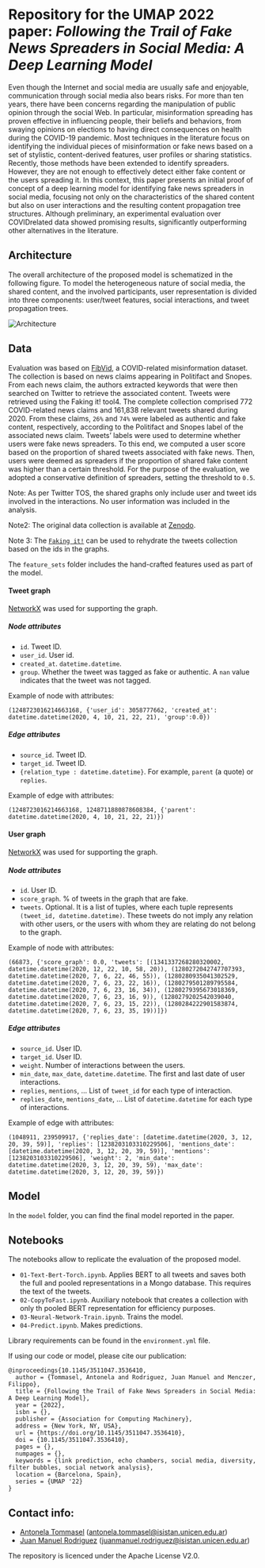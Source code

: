 # Repository for the UMAP 2022 paper: *Following the Trail of Fake News Spreaders in Social Media: A Deep Learning Model*

Even though the Internet and social media are usually safe and enjoyable, communication through social media also bears risks. For more than ten years, there have been concerns regarding the manipulation of public opinion through the social Web. In particular, misinformation spreading has proven effective in influencing people, their beliefs and behaviors, from swaying opinions on elections to having direct consequences on health during the COVID-19 pandemic. Most techniques in the literature focus on identifying the individual pieces of misinformation or fake news based on a set of stylistic, content-derived features, user profiles or sharing statistics. Recently, those methods have been extended to identify spreaders. However, they are not enough to effectively detect either fake content or the users spreading it. In this context, this paper presents an initial proof of concept of a deep learning model for identifying fake news spreaders in social media, focusing not only on the characteristics of the shared content but also on user interactions and the resulting content propagation tree structures. Although preliminary, an experimental evaluation over COVIDrelated data showed promising results, significantly outperforming other alternatives in the literature.

## Architecture

The overall architecture of the proposed model is schematized in the following figure. To model the heterogeneous nature of social media, the shared content, and the involved participants, user representation is divided into three components: user/tweet features, social interactions, and tweet propagation trees.

![Architecture](https://github.com/tommantonela/umap2022-fake-news-spreaders/main/architecture.png)

## Data

Evaluation was based on [FibVid](https://doi.org/10.1016/j.tele.2021.10168), a COVID-related misinformation dataset. The collection is based on news claims appearing in Politifact and Snopes. From each news claim, the authors extracted keywords that were then searched on Twitter to retrieve the associated content. Tweets were retrieved using the Faking it! tool4. The complete collection comprised 772 COVID-related news claims and 161,838 relevant tweets shared during 2020. From these claims, ``26%`` and ``74%`` were labeled as authentic and fake content, respectively, according to the Politifact and Snopes label of the associated news claim. Tweets’ labels were used to determine whether users were fake news spreaders. To this end, we computed a user score based on the proportion of shared tweets associated with fake news. Then, users were deemed as spreaders if the proportion of shared fake content was higher than a certain threshold. For the purpose of the evaluation, we adopted a conservative definition of spreaders, setting the threshold to ``0.5``.

Note: As per Twitter TOS, the shared graphs only include user and tweet ids involved in the interactions. No user information was included in the analysis.

Note2: The original data collection is available at [Zenodo](https://doi.org/10.5281/zenodo.4441377).

Note 3: The [``Faking it!``](https://github.com/knife982000/FakingIt) can be used to rehydrate the tweets collection based on the ids in the graphs.

The ``feature_sets`` folder includes the hand-crafted features used as part of the model.

#### Tweet graph

[NetworkX](https://networkx.org/) was used for supporting the graph.

##### Node attributes

* ``id``. Tweet ID.
* ``user_id``. User id.
* ``created_at``. ``datetime.datetime``.
* ``group``. Whether the tweet was tagged as fake or authentic. A ``nan`` value indicates that the tweet was not tagged.

Example of node with attributes:

```
(1248723016214663168, {'user_id': 3058777662, 'created_at': datetime.datetime(2020, 4, 10, 21, 22, 21), 'group':0.0})
```

##### Edge attributes

* ``source_id``. Tweet ID.
* ``target_id``. Tweet ID.
* ``{relation_type : datetime.datetime}``. For example, ``parent`` (a quote) or ``replies``.

Example of edge with attributes:
```
(1248723016214663168, 1248711880878608384, {'parent': datetime.datetime(2020, 4, 10, 21, 22, 21)})
```

#### User graph

[NetworkX](https://networkx.org/) was used for supporting the graph.

##### Node attributes

* ``id``. User ID.
* ``score_graph``. % of tweets in the graph that are fake.
* ``tweets``. Optional. It is a list of tuples, where each tuple represents ``(tweet_id, datetime.datetime)``. These tweets do not imply any relation with other users, or the users with whom they are relating do not belong to the graph.

Example of node with attributes:

```
(66873, {'score_graph': 0.0, 'tweets': [(1341337268280320002, datetime.datetime(2020, 12, 22, 10, 58, 20)), (1280272042747707393, datetime.datetime(2020, 7, 6, 22, 46, 55)), (1280280935041302529, datetime.datetime(2020, 7, 6, 23, 22, 16)), (1280279501289795584, datetime.datetime(2020, 7, 6, 23, 16, 34)), (1280279395673018369, datetime.datetime(2020, 7, 6, 23, 16, 9)), (1280279202542039040, datetime.datetime(2020, 7, 6, 23, 15, 22)), (1280284222901583874, datetime.datetime(2020, 7, 6, 23, 35, 19))]})
```

##### Edge attributes

* ``source_id``. User ID.
* ``target_id``. User ID.
* ``weight``. Number of interactions between the users.
* ``min_date``, ``max_date``, ``datetime.datetime``. The first and last date of user interactions.
* ``replies``, ``mentions``, ... List of ``tweet_id`` for each type of interaction.
* ``replies_date``, ``mentions_date``, ... List of ``datetime.datetime`` for each type of interactions.

Example of edge with attributes:
```
(1048911, 239509917, {'replies_date': [datetime.datetime(2020, 3, 12, 20, 39, 59)], 'replies': [1238203103310229506], 'mentions_date': [datetime.datetime(2020, 3, 12, 20, 39, 59)], 'mentions': [1238203103310229506], 'weight': 2, 'min_date': datetime.datetime(2020, 3, 12, 20, 39, 59), 'max_date': datetime.datetime(2020, 3, 12, 20, 39, 59)})
```

## Model
In the ``model`` folder, you can find the final model reported in the paper.

## Notebooks

The notebooks allow to replicate the evaluation of the proposed model.

* ``01-Text-Bert-Torch.ipynb``. Applies BERT to all tweets and saves both the full and pooled representations in a Mongo database. This requires the text of the tweets.
* ``02-CopyToFast.ipynb``. Auxiliary notebook that creates a collection with only th pooled BERT representation for efficiency purposes.
* ``03-Neural-Network-Train.ipynb``. Trains the model.
* ``04-Predict.ipynb``. Makes predictions.

Library requirements can be found in the ``environment.yml`` file.



If using our code or model, please cite our publication:
```
@inproceedings{10.1145/3511047.3536410,
  author = {Tommasel, Antonela and Rodriguez, Juan Manuel and Menczer, Filippo},
  title = {Following the Trail of Fake News Spreaders in Social Media: A Deep Learning Model},
  year = {2022},
  isbn = {},
  publisher = {Association for Computing Machinery},
  address = {New York, NY, USA},
  url = {https://doi.org/10.1145/3511047.3536410},
  doi = {10.1145/3511047.3536410},
  pages = {},
  numpages = {},
  keywords = {link prediction, echo chambers, social media, diversity, filter bubbles, social network analysis},
  location = {Barcelona, Spain},
  series = {UMAP '22}
}
```

## Contact info:

* [Antonela Tommasel](https://tommantonela.github.io) (antonela.tommasel@isistan.unicen.edu.ar)
* [Juan Manuel Rodriguez](https://sites.google.com/site/rodriguezjuanmanuel/home) (juanmanuel.rodriguez@isistan.unicen.edu.ar)

The repository is licenced under the Apache License V2.0. 
